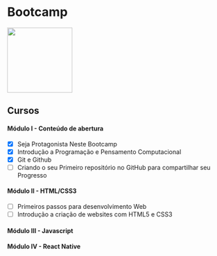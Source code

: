 # Bootcamp
<img src="C:\workspace\Bootcamp-01\logoDecolaTech.png" width="150"/>

## Cursos 

#### Módulo I - Conteúdo de abertura

- [x] Seja Protagonista Neste Bootcamp
- [x] Introdução a Programação e Pensamento Computacional
- [x] Git e Github
- [ ] Criando o seu Primeiro repositório no GitHub para compartilhar seu Progresso

#### Módulo II - HTML/CSS3

- [ ] Primeiros passos para desenvolvimento Web
- [ ] Introdução a criação de websites com HTML5 e CSS3

#### Módulo III - Javascript



#### Módulo IV - React Native



